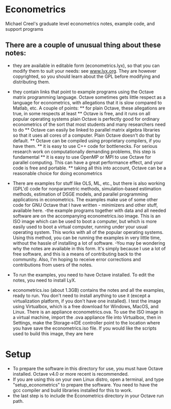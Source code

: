 # Econometrics
Michael Creel's graduate level econometrics notes, example code, and support programs

## There are a couple of unusual thing about these notes:
- they are available in editable form (econometrics.lyx), so that you can modify them to suit your needs: see www.lyx.org. They are however copyrighted, so you should learn about the GPL before modifying and distributing them.
- they contain links that point to example programs using the Octave matrix programming language. Octave sometimes gets little respect as a language for econometrics, with allegations that it is slow compared to Matlab, etc. A couple of points:
** for plain Octave, these allegations are true, in some respects at least
** Octave is free, and it runs on all popular operating systems
plain Octave is perfectly good for ordinary econometrics of the sort that most students and many researchers need to do
** Octave can easily be linked to parallel matrix algebra libraries so that it uses all cores of a computer. Plain Octave doesn't do that by default.
**  Octave can be compiled using proprietary compilers, if you have them.
** it is easy to use C++ code for bottlenecks. For serious research work on computationally demanding problems, this step is fundamental
** it is easy to use OpenMP or MPI to use Octave for parallel computing. This can have a great performance effect, and your code is free and portable.
** taking all this into account, Octave can be a reasonable choice for doing econometrics
- There are examples for stuff like OLS, ML, etc., but there is also working (GPL'd) code for nonparametric methods, simulation-based estimation methods, estimation of DSGE models, and parallel programming applications in econometrics. The examples make use of some other code for GNU Octave that I have written - minimizers and other stuff, available here.
-the example programs together with data and all needed software are on the accompanying econometrics.iso image. This is an ISO image which can be used to boot a computer, but which is more easily used to boot a virtual computer, running under your usual operating system. This works with all of the popular operating systems. Using this method, you can be running the examples in very little time, without the hassle of installing a lot of software.
-You may be wondering why the notes are available in this form. It's simply because I use a lot of free software, and this is a means of contributing back to the community. Also, I'm hoping to receive error corrections and contributions from users of the notes.

- To run the examples, you need to have Octave installed. To edit the notes, you need to install LyX.
- econometrics.iso (about 1.3GB) contains the notes and all the examples, ready to run. You don't need to install anything to use it (except a virtualization platform, if you don't have one installed). I test the image using Virtualbox, which is a free download for Windows, MacOS, and Linux. There is an appliance econometrics.ova. To use the ISO image in a virtual machine, import the .ova appliance file into Virtualbox, then in Settings, make the Storage->IDE controller point to the location where you have save the econometrics.iso file. If you would like the scripts used to build this image, they are here

# Setup
- To prepare the software in this directory for use, you must
have Octave installed. Octave v4.0 or more recent is recommended.
- If you are using this on your own Linux distro, open a terminal,
and type "setup_econometrics" to prepare the software. You need
to have the gcc compiler and build libraries installed for this
to work.
- the last step is to include the Econometrics directory in your Octave
run path.



